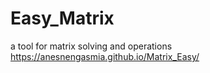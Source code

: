 # Easy_Matrix
 a tool for matrix solving and operations
https://anesnengasmia.github.io/Matrix_Easy/
